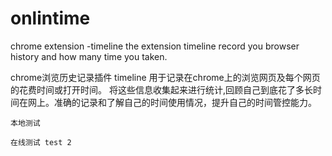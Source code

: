 onlintime
=========

chrome extension -timeline 
the extension  timeline record you browser history and how many time you taken.


chrome浏览历史记录插件 timeline 用于记录在chrome上的浏览网页及每个网页的花费时间或打开时间。
将这些信息收集起来进行统计,回顾自己到底花了多长时间在网上。准确的记录和了解自己的时间使用情况，提升自己的时间管控能力。

```
本地测试
 
在线测试 test 2
```

 
